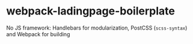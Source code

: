 # webpack-ladingpage-boilerplate
No JS framework: Handlebars for modularization, PostCSS (`scss-syntax`) and Webpack for building
